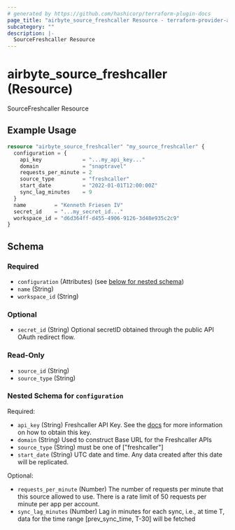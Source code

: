 ```yaml
---
# generated by https://github.com/hashicorp/terraform-plugin-docs
page_title: "airbyte_source_freshcaller Resource - terraform-provider-airbyte"
subcategory: ""
description: |-
  SourceFreshcaller Resource
---
```


# airbyte_source_freshcaller (Resource)

SourceFreshcaller Resource

## Example Usage

```terraform
resource "airbyte_source_freshcaller" "my_source_freshcaller" {
  configuration = {
    api_key             = "...my_api_key..."
    domain              = "snaptravel"
    requests_per_minute = 2
    source_type         = "freshcaller"
    start_date          = "2022-01-01T12:00:00Z"
    sync_lag_minutes    = 9
  }
  name         = "Kenneth Friesen IV"
  secret_id    = "...my_secret_id..."
  workspace_id = "d6d364ff-d455-4906-9126-3d48e935c2c9"
}
```

<!-- schema generated by tfplugindocs -->
## Schema

### Required

- `configuration` (Attributes) (see [below for nested schema](#nestedatt--configuration))
- `name` (String)
- `workspace_id` (String)

### Optional

- `secret_id` (String) Optional secretID obtained through the public API OAuth redirect flow.

### Read-Only

- `source_id` (String)
- `source_type` (String)

<a id="nestedatt--configuration"></a>
### Nested Schema for `configuration`

Required:

- `api_key` (String) Freshcaller API Key. See the <a href="https://docs.airbyte.com/integrations/sources/freshcaller">docs</a> for more information on how to obtain this key.
- `domain` (String) Used to construct Base URL for the Freshcaller APIs
- `source_type` (String) must be one of ["freshcaller"]
- `start_date` (String) UTC date and time. Any data created after this date will be replicated.

Optional:

- `requests_per_minute` (Number) The number of requests per minute that this source allowed to use. There is a rate limit of 50 requests per minute per app per account.
- `sync_lag_minutes` (Number) Lag in minutes for each sync, i.e., at time T, data for the time range [prev_sync_time, T-30] will be fetched


